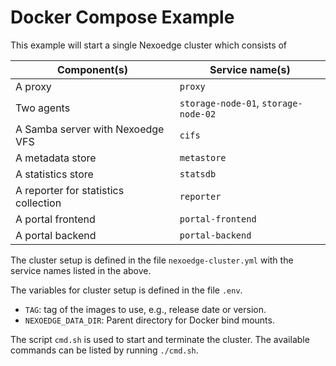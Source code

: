 # Docker Compose Example

This example will start a single Nexoedge cluster which consists of

| Component(s) | Service name(s) |
|--------------|-----------------|
| A proxy                           | `proxy`  |
| Two agents                        | `storage-node-01`, `storage-node-02`  |
| A Samba server with Nexoedge VFS  | `cifs`  |
| A metadata store                  | `metastore` |
| A statistics store                | `statsdb` |
| A reporter for statistics collection   | `reporter` |
| A portal frontend                 | `portal-frontend` |
| A portal backend                  | `portal-backend` |

The cluster setup is defined in the file `nexoedge-cluster.yml` with the service names listed in the above.

The variables for cluster setup is defined in the file `.env`.
- `TAG`: tag of the images to use, e.g., release date or version.
- `NEXOEDGE_DATA_DIR`: Parent directory for Docker bind mounts.

The script `cmd.sh` is used to start and terminate the cluster. The available commands can be listed by running `./cmd.sh`.
